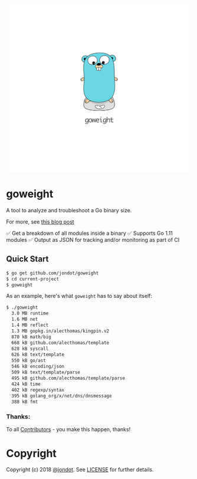![](media/cover.png)

# goweight

A tool to analyze and troubleshoot a Go binary size.

For more, see [this blog post](https://medium.com/@jondot/a-story-of-a-fat-go-binary-20edc6549b97#.bzaq4nol0)

✅ Get a breakdown of all modules inside a binary
✅ Supports Go 1.11 modules
✅ Output as JSON for tracking and/or monitoring as part of CI


## Quick Start

```
$ go get github.com/jondot/goweight
$ cd current-project
$ goweight
```

As an example, here's what `goweight` has to say about itself:

```
$ ./goweight
  3.0 MB runtime
  1.6 MB net
  1.4 MB reflect
  1.3 MB gopkg.in/alecthomas/kingpin.v2
  870 kB math/big
  668 kB github.com/alecthomas/template
  628 kB syscall
  626 kB text/template
  550 kB go/ast
  546 kB encoding/json
  509 kB text/template/parse
  495 kB github.com/alecthomas/template/parse
  424 kB time
  402 kB regexp/syntax
  395 kB golang_org/x/net/dns/dnsmessage
  388 kB fmt
```

### Thanks:

To all [Contributors](https://github.com/jondot/goweight/graphs/contributors) - you make this happen, thanks!

# Copyright

Copyright (c) 2018 [@jondot](http://twitter.com/jondot). See [LICENSE](LICENSE.txt) for further details.
